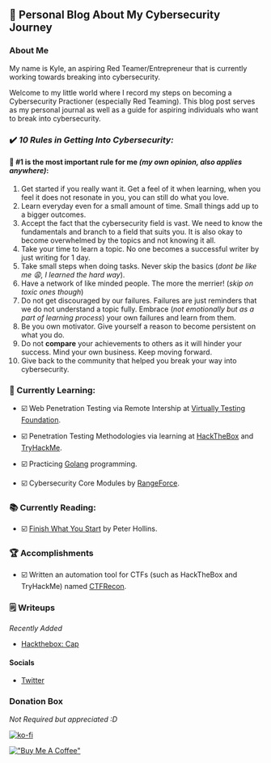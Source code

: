 ## 📖 Personal Blog About My Cybersecurity Journey

### About Me
My name is Kyle, an aspiring Red Teamer/Entrepreneur that is currently working towards breaking into cybersecurity.


Welcome to my little world where I record my steps on becoming a Cybersecurity Practioner (especially Red Teaming).
This blog post serves as my personal journal as well as a guide for aspiring individuals who want to break into cybersecurity.

### ✔️ *10 Rules in Getting Into Cybersecurity:*

#### 🥇 #1 is the most important rule for me *(my own opinion, also applies anywhere)*: 
1. Get started if you really want it. Get a feel of it when learning, when you feel it does not resonate in you, you can still do what you love.
2. Learn everyday even for a small amount of time. Small things add up to a bigger outcomes.
3. Accept the fact that the cybersecurity field is vast. We need to know the fundamentals and branch to a field that suits you. It is also okay to become overwhelmed by the topics and not knowing it all.
4. Take your time to learn a topic. No one becomes a successful writer by just writing for 1 day. 
5. Take small steps when doing tasks. Never skip the basics (*dont be like me 😩, I learned the hard way*).
6. Have a network of like minded people. The more the merrier! (*skip on toxic ones though*)
7. Do not get discouraged by our failures. Failures are just reminders that we do not understand a topic fully. Embrace (*not emotionally but as a part of learning process*) your own failures and learn from them.
8. Be you own motivator. Give yourself a reason to become persistent on what you do.
9. Do not **compare** your achievements to others as it will hinder your success. Mind your own business. Keep moving forward.
10. Give back to the community that helped you break your way into cybersecurity. 

### 📝 Currently Learning:

  * ☑️ Web Penetration Testing via Remote Intership at [Virtually Testing Foundation](https://virtuallytesting.com).
  
  * ☑️ Penetration Testing Methodologies via learning at [HackTheBox](https://hackthebox.com) and [TryHackMe](https://tryhackme.com).
  
  * ☑️ Practicing [Golang](https://golang.org) programming.
  
  * ☑️ Cybersecurity Core Modules by [RangeForce](https://rangeforce.com).
  
### 📚 Currently Reading:

  * ☑️ [Finish What You Start](https://www.amazon.com/Finish-What-You-Start-Self-Discipline/dp/1986622312) by Peter Hollins.

### 🏆 Accomplishments

  * ☑️ Written an automation tool for CTFs (such as HackTheBox and TryHackMe) named [CTFRecon](https://www.github.com/hambyhacks/CTFRecon).

### 🗒️ Writeups
    
*Recently Added*

  * [Hackthebox: Cap](/Writeups/HackTheBox/Cap/Cap)

#### Socials
- [Twitter](https://twitter.com/hambyhaxx)

### Donation Box
*Not Required but appreciated :D*

[![ko-fi](https://ko-fi.com/img/githubbutton_sm.svg)](https://ko-fi.com/hambyhaxx)

[!["Buy Me A Coffee"](https://www.buymeacoffee.com/assets/img/custom_images/orange_img.png)](https://www.buymeacoffee.com/hambyhaxx)
